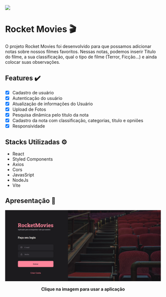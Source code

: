 <img src="https://img.shields.io/static/v1?label=Projeto&message=RocketMovies&color=FF859B&style=for-the-badge&logo=ghost"/>

# Rocket Movies 🎬
<p>O projeto Rocket Movies foi desenvolvido para que possamos adicionar notas sobre nossos filmes favoritos. Nessas notas, podemos inserir Titulo do filme, a sua classificação, qual o tipo de filme (Terror, Ficção...) e ainda colocar suas observações.</p>

## Features ✔️
- [x] Cadastro de usuário
- [x] Autenticação do usuário
- [x] Atualização de informações do Usuário
- [x] Upload de Fotos
- [x] Pesquisa dinâmica pelo titulo da nota
- [x] Cadastro da nota com classificação, categorias, titulo e opniões
- [x] Responsividade

## Stacks Utilizadas ⚙️
- React
- Styled Components
- Axios
- Cors
- JavasSript
- NodeJs
- Vite

## Apresentação 🎨
<a style="text-decoration:none;" href="https://rocket-movies-theta.vercel.app/">
  <img src="./src/assets/img-principal.png"/>
</a>

 <p align="center">
    <b>Clique na imagem para usar a aplicação</b>
  </p>
